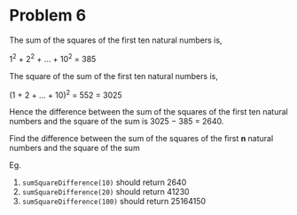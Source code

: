 # Problem 6

The sum of the squares of the first ten natural numbers is,

1<sup>2</sup> + 2<sup>2</sup> + ... + 10<sup>2</sup> = 385

The square of the sum of the first ten natural numbers is,

(1 + 2 + ... + 10)<sup>2</sup> = 552 = 3025

Hence the difference between the sum of the squares of the first ten natural numbers and the square of the sum is 3025 − 385 = 2640.

Find the difference between the sum of the squares of the first **n** natural numbers and the square of the sum

Eg.

1. ```sumSquareDifference(10)``` should return 2640
2. ```sumSquareDifference(20)``` should return 41230
3. ```sumSquareDifference(100)``` should return 25164150

